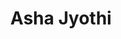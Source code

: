 ---
layout: page
title: Asha Jyothi
description: MS, Chemical Engineering (2023-2025) <br>B.Tech., Chemical Engineering, Osmania University (2023) 
img: assets/img/Asha.jpg
redirect: 
importance: 996
category: Alumni
horizontal: true
---